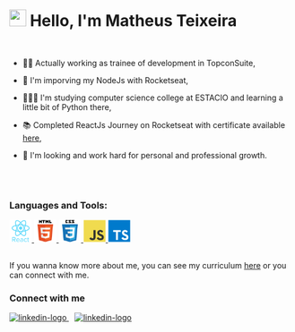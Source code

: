 # <img src="https://media.giphy.com/media/hvRJCLFzcasrR4ia7z/giphy.gif" width="30px" height="30px"> Hello, I'm Matheus Teixeira

<img align="right" src="https://github-readme-stats.vercel.app/api/top-langs/?username=matheustsdev&layout=compact&langs_count=7&theme=dracula" alt=""  />

<br/>

- 👨‍💻 Actually working as trainee of development in TopconSuite,

- 🌱 I'm imporving my NodeJs with Rocketseat,

- 👨🏽‍🎓 I'm studying computer science college at ESTACIO and learning a little bit of Python there,

- 📚 Completed ReactJs Journey on Rocketseat with certificate available [here](https://drive.google.com/file/d/1BBB1BIo0_eRspFbVpRDsBnTQaW5WUNVx/view),

- 🔎 I'm looking and work hard for personal and professional growth.

<br/>
<br/>

### Languages and Tools:

<p align="left"> 
<a href="https://reactjs.org/" target="_blank"> <img src="https://raw.githubusercontent.com/devicons/devicon/master/icons/react/react-original-wordmark.svg" alt="react" width="40" height="40"/> </a>
<a href="https://www.w3.org/html/" target="_blank"> <img src="https://raw.githubusercontent.com/devicons/devicon/master/icons/html5/html5-original-wordmark.svg" alt="html5" width="40" height="40"/> </a> 
<a href="https://www.w3schools.com/css/" target="_blank"> <img src="https://raw.githubusercontent.com/devicons/devicon/master/icons/css3/css3-original-wordmark.svg" alt="css3" width="40" height="40"/> </a>
<a href="https://developer.mozilla.org/en-US/docs/Web/JavaScript" target="_blank"> <img src="https://raw.githubusercontent.com/devicons/devicon/master/icons/javascript/javascript-original.svg" alt="javascript" width="40" height="40"/> </a>	
<a href="https://www.typescriptlang.org/" target="_blank"> <img src="https://raw.githubusercontent.com/devicons/devicon/master/icons/typescript/typescript-original.svg" alt="typescript" width="40" height="40"/> </a>



</p>

## 

If you wanna know more about me, you can see my curriculum [here](https://drive.google.com/file/d/1AA2Kio0jpjzAIaHfCAp2cDx_i_Od2EA7/view) or you can connect with me.

### Connect with me

<a href="https://www.linkedin.com/in/matheustsdev/"><img src="https://img.shields.io/badge/-Linkedin-white?logo=linkedin&logoColor=blue&style=flat" alt="linkedin-logo"/> </a>
<a href="mailto:matheusts.dev@gmail.com" style="margin-left:10px"><img src="https://img.shields.io/badge/-Mail-white?logo=gmail&logoColor=red&style=flat" alt="linkedin-logo"/> </a>
<br><br><br>
